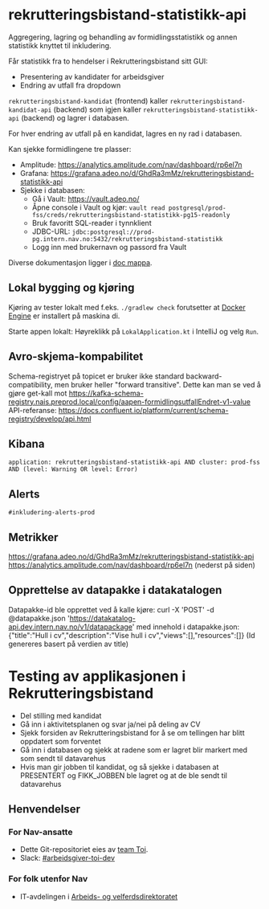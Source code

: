 # rekrutteringsbistand-statistikk-api

Aggregering, lagring og behandling av formidlingsstatistikk og annen statistikk knyttet til inkludering.

Får statistikk fra to hendelser i Rekrutteringsbistand sitt GUI:

- Presentering av kandidater for arbeidsgiver
- Endring av utfall fra dropdown

`rekrutteringsbistand-kandidat` (frontend) kaller `rekrutteringsbistand-kandidat-api` (backend) som igjen kaller `rekrutteringsbistand-statistikk-api` (backend) og lagrer i databasen.

For hver endring av utfall på en kandidat, lagres en ny rad i databasen.

Kan sjekke formidlingene tre plasser:

- Amplitude: https://analytics.amplitude.com/nav/dashboard/rp6el7n
- Grafana: https://grafana.adeo.no/d/GhdRa3mMz/rekrutteringsbistand-statistikk-api
- Sjekke i databasen:
  - Gå i Vault: https://vault.adeo.no/
  - Åpne console i Vault og kjør: `vault read postgresql/prod-fss/creds/rekrutteringsbistand-statistikk-pg15-readonly`
  - Bruk favoritt SQL-reader i tynnklient
  - JDBC-URL: `jdbc:postgresql://prod-pg.intern.nav.no:5432/rekrutteringsbistand-statistikk`
  - Logg inn med brukernavn og passord fra Vault

Diverse dokumentasjon ligger i [doc mappa](./doc).


## Lokal bygging og kjøring

Kjøring av tester lokalt med f.eks. `./gradlew check` forutsetter at [Docker Engine](https://docs.docker.com/engine/) er installert på maskina di.

Starte appen lokalt:
Høyreklikk på `LokalApplication.kt` i IntelliJ og velg `Run`.


## Avro-skjema-kompabilitet

Schema-registryet på topicet er bruker ikke standard backward-compatibility, men bruker heller "forward transitive".
Dette kan man se ved å gjøre get-kall mot https://kafka-schema-registry.nais.preprod.local/config/aapen-formidlingsutfallEndret-v1-value
API-referanse: https://docs.confluent.io/platform/current/schema-registry/develop/api.html

## Kibana

`application: rekrutteringsbistand-statistikk-api AND cluster: prod-fss AND (level: Warning OR level: Error)`

## Alerts

`#inkludering-alerts-prod`

## Metrikker

https://grafana.adeo.no/d/GhdRa3mMz/rekrutteringsbistand-statistikk-api
https://analytics.amplitude.com/nav/dashboard/rp6el7n (nederst på siden)

## Opprettelse av datapakke i datakatalogen

Datapakke-id ble opprettet ved å kalle kjøre: curl -X 'POST' -d @datapakke.json 'https://datakatalog-api.dev.intern.nav.no/v1/datapackage'
med innehold i datapakke.json: {"title":"Hull i cv","description":"Vise hull i cv","views":[],"resources":[]}
(Id genereres basert på verdien av title)

# Testing av applikasjonen i Rekrutteringsbistand
- Del stilling med kandidat
- Gå inn i aktivitetsplanen og svar ja/nei på deling av CV
- Sjekk forsiden av Rekrutteringsbistand for å se om tellingen har blitt oppdatert som forventet
- Gå inn i databasen og sjekk at radene som er lagret blir markert med som sendt til datavarehus
- Hvis man gir jobben til kandidat, og så sjekke i databasen at PRESENTERT og FIKK_JOBBEN ble lagret og at de ble sendt til datavarehus


## Henvendelser

### For Nav-ansatte
* Dette Git-repositoriet eies av [team Toi](https://teamkatalog.nav.no/team/76f378c5-eb35-42db-9f4d-0e8197be0131).
* Slack: [#arbeidsgiver-toi-dev](https://nav-it.slack.com/archives/C02HTU8DBSR)

### For folk utenfor Nav
* IT-avdelingen i [Arbeids- og velferdsdirektoratet](https://www.nav.no/no/NAV+og+samfunn/Kontakt+NAV/Relatert+informasjon/arbeids-og-velferdsdirektoratet-kontorinformasjon)
